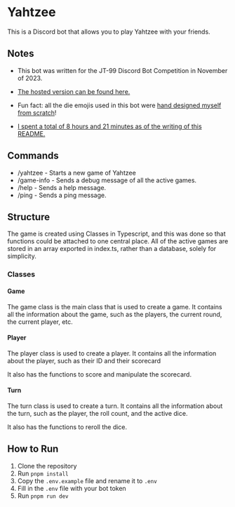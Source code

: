 # Yahtzee

This is a Discord bot that allows you to play Yahtzee with your friends.

## Notes

- This bot was written for the JT-99 Discord Bot Competition in November of 2023.

- [The hosted version can be found here.](https://discord.com/api/oauth2/authorize?client_id=540212892062973962&permissions=274878254080&scope=applications.commands%20bot)

- Fun fact: all the die emojis used in this bot were [hand designed myself from scratch](https://www.figma.com/file/vTx9cJBoLRaHm9IkwmBVVw/Dice?type=design&node-id=0%3A1&mode=design&t=ETIqYUlHfy9tPL54-1)!

- [I spent a total of 8 hours and 21 minutes as of the writing of this README.](https://wakatime.com/@theshadowdev/projects/vujwtlsfpe?start=2023-10-20&end=2023-12-31)

## Commands

-   /yahtzee - Starts a new game of Yahtzee
-   /game-info - Sends a debug message of all the active games.
-   /help - Sends a help message.
-   /ping - Sends a ping message.

## Structure

The game is created using Classes in Typescript, and this was done so that functions could be attached to one central place. All of the active games are stored in an array exported in index.ts, rather than a database, solely for simplicity.

### Classes

#### Game

The game class is the main class that is used to create a game. It contains all the information about the game, such as the players, the current round, the current player, etc.

#### Player

The player class is used to create a player. It contains all the information about the player, such as their ID and their scorecard

It also has the functions to score and manipulate the scorecard.

#### Turn

The turn class is used to create a turn. It contains all the information about the turn, such as the player, the roll count, and the active dice.

It also has the functions to reroll the dice.

## How to Run

1. Clone the repository
2. Run `pnpm install`
3. Copy the `.env.example` file and rename it to `.env`
4. Fill in the `.env` file with your bot token
5. Run `pnpm run dev`
